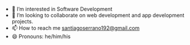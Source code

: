 - 👀 I’m interested in Software Development
- 💞️ I’m looking to collaborate on web development and app development projects.
- 📫 How to reach me santiagoserrano192@gmail.com
- 😄 Pronouns: he/him/his
